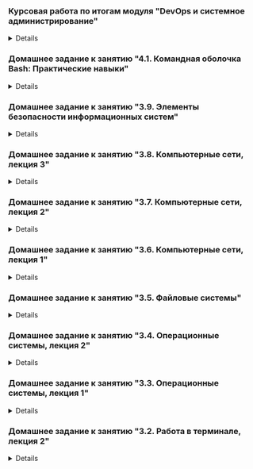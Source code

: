 ### Курсовая работа по итогам модуля "DevOps и системное администрирование"

<details>

#### 1. Создайте виртуальную машину Linux.
```
% vagrant ssh
Welcome to Ubuntu 20.04.2 LTS (GNU/Linux 5.4.0-80-generic x86_64)

 * Documentation:  https://help.ubuntu.com
 * Management:     https://landscape.canonical.com
 * Support:        https://ubuntu.com/advantage

  System information as of Mon 06 Dec 2021 05:16:31 PM UTC

  System load:  1.93              Processes:             119
  Usage of /:   2.3% of 61.31GB   Users logged in:       0
  Memory usage: 15%               IPv4 address for eth0: 10.0.2.15
  Swap usage:   0%


This system is built by the Bento project by Chef Software
More information can be found at https://github.com/chef/bento
vagrant@vagrant:~$
```
#### 2. Установите ufw и разрешите к этой машине сессии на порты 22 и 443, при этом трафик на интерфейсе localhost (lo) должен ходить свободно на все порты.
```
vagrant@vagrant:~$ sudo ufw status
Status: inactive
vagrant@vagrant:~$ sudo ufw allow 22
Rules updated
Rules updated (v6)
vagrant@vagrant:~$ sudo ufw allow 443
Rules updated
Rules updated (v6)
vagrant@vagrant:~$ sudo ufw enable
Command may disrupt existing ssh connections. Proceed with operation (y|n)? y
Firewall is active and enabled on system startup
vagrant@vagrant:~$ sudo ufw status
Status: active

To                         Action      From
--                         ------      ----
22                         ALLOW       Anywhere
443                        ALLOW       Anywhere
22 (v6)                    ALLOW       Anywhere (v6)
443 (v6)                   ALLOW       Anywhere (v6)
```
#### 3. Установите hashicorp vault (инструкция по ссылке).
```
vagrant@vagrant:~$ curl -fsSL https://apt.releases.hashicorp.com/gpg | sudo apt-key add -
OK
vagrant@vagrant:~$ sudo apt-add-repository "deb [arch=amd64] https://apt.releases.hashicorp.com $(lsb_release -cs) main"
vagrant@vagrant:~$ sudo apt-get update && sudo apt-get install vault
vagrant@vagrant:~$ sudo vault
Usage: vault <command> [args]

Common commands:
    read        Read data and retrieves secrets
    write       Write data, configuration, and secrets
    delete      Delete secrets and configuration
    list        List data or secrets
    login       Authenticate locally
    agent       Start a Vault agent
    server      Start a Vault server
    status      Print seal and HA status
    unwrap      Unwrap a wrapped secret

Other commands:
    audit          Interact with audit devices
    auth           Interact with auth methods
    debug          Runs the debug command
    kv             Interact with Vault's Key-Value storage
    lease          Interact with leases
    monitor        Stream log messages from a Vault server
    namespace      Interact with namespaces
    operator       Perform operator-specific tasks
    path-help      Retrieve API help for paths
    plugin         Interact with Vault plugins and catalog
    policy         Interact with policies
    print          Prints runtime configurations
    secrets        Interact with secrets engines
    ssh            Initiate an SSH session
    token          Interact with tokens
```
#### 4. Создайте центр сертификации по инструкции (ссылка), и выпустите сертификат для использования его в настройке веб-сервера nginx (срок жизни сертификата - месяц).

Запуск Vault server в dev-режиме
```
vagrant@vagrant:~$ sudo vault server -dev -dev-root-token-id 2mFgnI7QiRtCfQT4ynGQUdKe4N
==> Vault server configuration:

             Api Address: http://127.0.0.1:8200
                     Cgo: disabled
         Cluster Address: https://127.0.0.1:8201
              Go Version: go1.17.2
              Listener 1: tcp (addr: "127.0.0.1:8200", cluster address: "127.0.0.1:8201", max_request_duration: "1m30s", max_request_size: "33554432", tls: "disabled")
               Log Level: info
                   Mlock: supported: true, enabled: false
           Recovery Mode: false
                 Storage: inmem
                 Version: Vault v1.9.0

==> Vault server started! Log data will stream in below:
....
```
```
root@vagrant:~# export VAULT_ADDR='http://127.0.0.1:8200'
root@vagrant:~# export VAULT_TOKEN=2mFgnI7QiRtCfQT4ynGQUdKe4N
```
```
root@vagrant:~# vault status
Key             Value
---             -----
Seal Type       shamir
Initialized     true
Sealed          false
Total Shares    1
Threshold       1
Version         1.9.0
Storage Type    inmem
Cluster Name    vault-cluster-d18425f4
Cluster ID      a492c217-c0f4-2411-7d10-0066ac1be454
HA Enabled      false
```
Создание Root CA и Intermediate CA
```
root@vagrant:~# vault secrets enable pki
Success! Enabled the pki secrets engine at: pki/

root@vagrant:~# vault secrets tune -max-lease-ttl=8760h pki
Success! Tuned the secrets engine at: pki/

root@vagrant:~# vault write -field=certificate pki/root/generate/internal common_name="example.com" ttl=87600h > CA_cert.crt

root@vagrant:~# vault write pki/config/urls issuing_certificates="http://127.0.0.1:8200/v1/pki/ca" crl_distribution_points="http://127.0.0.1:8200/v1/pki/crl"
Success! Data written to: pki/config/urls

root@vagrant:~# vault secrets enable -path=pki_int pki
Success! Enabled the pki secrets engine at: pki_int/

root@vagrant:~# vault secrets tune -max-lease-ttl=8760h pki_int
Success! Tuned the secrets engine at: pki_int/

root@vagrant:~# apt install jq

root@vagrant:~# vault write -format=json pki_int/intermediate/generate/internal common_name="example.com Intermediate Authority" | jq -r '.data.csr' > pki_intermediate.csr

root@vagrant:~# vault write -format=json pki/root/sign-intermediate csr=@pki_intermediate.csr format=pem_bundle ttl="8760h" | jq -r '.data.certificate' > intermediate.cert.pem

root@vagrant:~# vault write pki_int/intermediate/set-signed certificate=@intermediate.cert.pem
Success! Data written to: pki_int/intermediate/set-signed

root@vagrant:~# vault write pki_int/roles/example-dot-com allowed_domains="example.com" allow_subdomains=true max_ttl="4380h"
Success! Data written to: pki_int/roles/example-dot-com

root@vagrant:~# vault list pki_int/roles/
Keys
----
example-dot-com
```
Создание сертификатов для devops.example.com
```
root@vagrant:~# vault write -format=json pki_int/issue/example-dot-com common_name="devops.example.com" ttl=720h > devops.example.com.crt

root@vagrant:~# cat devops.example.com.crt
....
serial_number       40:fa:18:00:fb:7c:9b:97:95:50:10:da:2f:48:7f:f7:48:08:c1:4a

root@vagrant:~# cat devops.example.com.crt | jq -r .data.certificate > devops.example.com.crt.pem

root@vagrant:~# cat devops.example.com.crt | jq -r .data.issuing_ca >> devops.example.com.crt.pem

root@vagrant:~# cat devops.example.com.crt | jq -r .data.private_key > devops.example.com.crt.key
```
#### 5. Установите корневой сертификат созданного центра сертификации в доверенные в хостовой системе.
```
root@vagrant:~# ln -s /root/CA_cert.crt /usr/local/share/ca-certificates/CA_cert.crt
root@vagrant:~# update-ca-certificates
Updating certificates in /etc/ssl/certs...
1 added, 0 removed; done.
Running hooks in /etc/ca-certificates/update.d...
done.
```
#### 6. Установите nginx.
```
root@vagrant:~# apt install nginx

root@vagrant:~# systemctl status nginx
● nginx.service - A high performance web server and a reverse proxy server
     Loaded: loaded (/lib/systemd/system/nginx.service; enabled; vendor preset: enabled)
     Active: active (running) since Tue 2021-12-07 10:15:15 UTC; 11s ago
       Docs: man:nginx(8)
   Main PID: 14592 (nginx)
      Tasks: 3 (limit: 1071)
     Memory: 4.4M
     CGroup: /system.slice/nginx.service
             ├─14592 nginx: master process /usr/sbin/nginx -g daemon on; master_process on;
             ├─14593 nginx: worker process
             └─14594 nginx: worker process

Dec 07 10:15:15 vagrant systemd[1]: Starting A high performance web server and a reverse proxy server...
Dec 07 10:15:15 vagrant systemd[1]: Started A high performance web server and a reverse proxy server.

root@vagrant:~# nano /etc/hosts
127.0.0.1       localhost
127.0.1.1       vagrant.vm      vagrant
127.0.0.1       devops.example.com

# The following lines are desirable for IPv6 capable hosts
::1     localhost ip6-localhost ip6-loopback
ff02::1 ip6-allnodes
ff02::2 ip6-allrouters

root@vagrant:~# ping devops.example.com
PING devops.example.com (127.0.0.1) 56(84) bytes of data.
64 bytes from localhost (127.0.0.1): icmp_seq=1 ttl=64 time=0.021 ms
64 bytes from localhost (127.0.0.1): icmp_seq=2 ttl=64 time=0.035 ms
^C
--- devops.example.com ping statistics ---
2 packets transmitted, 2 received, 0% packet loss, time 1031ms
rtt min/avg/max/mdev = 0.021/0.028/0.035/0.007 ms
```
#### 7. По инструкции (ссылка) настройте nginx на https, используя ранее подготовленный сертификат:
- можно использовать стандартную стартовую страницу nginx для демонстрации работы сервера;
- можно использовать и другой html файл, сделанный вами;
```
root@vagrant:~# nano /etc/nginx/sites-enabled/default
....
server {
....

        # SSL configuration
        #
        listen 443 ssl default_server;
        listen [::]:443 ssl default_server;
        ssl_certificate /root/devops.example.com.crt.pem;
        ssl_certificate_key /root/devops.example.com.crt.key;
....
root@vagrant:~# nginx -t
nginx: the configuration file /etc/nginx/nginx.conf syntax is ok
nginx: configuration file /etc/nginx/nginx.conf test is successful

root@vagrant:~# systemctl reload nginx
root@vagrant:~# root@vagrant:~# curl -I https://devops.example.com
HTTP/1.1 200 OK
Server: nginx/1.18.0 (Ubuntu)
Date: Tue, 07 Dec 2021 19:22:40 GMT
Content-Type: text/html
Content-Length: 612
Last-Modified: Tue, 07 Dec 2021 19:19:05 GMT
Connection: keep-alive
ETag: "61afb3a9-264"
Accept-Ranges: bytes
```
#### 8. Откройте в браузере на хосте https адрес страницы, которую обслуживает сервер nginx.
![](pic/sert.png)
#### 9. Создайте скрипт, который будет генерировать новый сертификат в vault:
- генерируем новый сертификат так, чтобы не переписывать конфиг nginx;
- перезапускаем nginx для применения нового сертификата.
```
root@vagrant:~# nano sert.sh
#!/bin/bash
vault write -format=json pki_int/issue/example-dot-com common_name="devops.example.com" ttl=720h > /root/devops.example.com.crt
cat /root/devops.example.com.crt | jq -r .data.certificate > /root/devops.example.com.crt.pem
cat /root/devops.example.com.crt | jq -r .data.issuing_ca >> /root/devops.example.com.crt.pem
cat /root/devops.example.com.crt | jq -r .data.private_key > /root/devops.example.com.crt.key
systemctl reload nginx

root@vagrant:~# chmod ugo+x sert.sh
```
![](pic/sert_renew.png)
#### 10. Поместите скрипт в crontab, чтобы сертификат обновлялся какого-то числа каждого месяца в удобное для вас время.
```
root@vagrant:~# crontab -l
....
# m h  dom mon dow   command
0 0 7 * * /root/sert.sh
```

</details>

### Домашнее задание к занятию "4.1. Командная оболочка Bash: Практические навыки"

<details>

#### Обязательные задания

#### 1. Есть скрипт:
```bash
	a=1
	b=2
	c=a+b
	d=$a+$b
	e=$(($a+$b))
```
	* Какие значения переменным c,d,e будут присвоены?
	* Почему?
- `c=a+b` вернет `a+b`, т.к. `a` и `b` без символа `$`, `+` воспринимается как оператор только в арифметических операциях;
```shell
% echo $c
a+b
```
- `d=$a+$b` вернет `1+2`, т.к. `a` и `b` с символом `$` будут восприниматься как обращения к переменным
```shell
% echo $d
1+2
```
- `e=$(($a+$b))` вернет `3`, т.к. конструкция `((..))` служит для арифметических операций
```shell
% echo $e
3
```

#### 2. На нашем локальном сервере упал сервис и мы написали скрипт, который постоянно проверяет его доступность, записывая дату проверок до тех пор, пока сервис не станет доступным. В скрипте допущена ошибка, из-за которой выполнение не может завершиться, при этом место на Жёстком Диске постоянно уменьшается. Что необходимо сделать, чтобы его исправить:
```bash
	while ((1==1)
	do
	curl https://localhost:4757
	if (($? != 0))
	then
	date >> curl.log
	fi
	done
```
```bash
	while ((1==1))              #отсутствовала закрывающаяся круглая скобка
	do
	  curl https://localhost:4757
	if (($? != 0))
	then
	  date >> curl.log
	else                        #<< условие выхода при поднятии сервиса
	  break                     #<<
	fi
	done
```
#### 3. Необходимо написать скрипт, который проверяет доступность трёх IP: 192.168.0.1, 173.194.222.113, 87.250.250.242 по 80 порту и записывает результат в файл log. Проверять доступность необходимо пять раз для каждого узла.
```bash
#!/usr/bin/env bash
declare -i test=1
while (($test<=5))
do
  for host in 192.168.0.1 173.194.222.113 87.250.250.242; do
    nc -zw1 $host 80
    echo $? $host `date` >> nc_test.log
  done
test+=1
sleep 1
done
```
#### 4. Необходимо дописать скрипт из предыдущего задания так, чтобы он выполнялся до тех пор, пока один из узлов не окажется недоступным. Если любой из узлов недоступен - IP этого узла пишется в файл error, скрипт прерывается
```bash
#!/usr/bin/env bash
declare -i test=1
while (($test==1))
do
  for host in 192.168.0.1 173.194.222.113 87.250.250.242; do
    nc -zw1 $host 80
    if (($?!=0))
    then
      echo $? $host `date` >> error.log
      exit 0
    else
      echo $? $host `date` >> nc_test.log
    fi
  done
sleep 1
done
```
#### *Дополнительное задание (со звездочкой) - необязательно к выполнению

#### Мы хотим, чтобы у нас были красивые сообщения для коммитов в репозиторий. Для этого нужно написать локальный хук для git, который будет проверять, что сообщение в коммите содержит код текущего задания в квадратных скобках и количество символов в сообщении не превышает 30. Пример сообщения: \[04-script-01-bash\] сломал хук.
```shell
% nano .git/hooks/commit-msg
#!/usr/bin/env bash 

validator=$(grep -c "\[[[:digit:]]*-[[:alpha:]]*-[[:digit:]]*-[[:alpha:]]*\] *" "$1")
count=$(cat "$1" | wc -m )

if [[ "$validator" -eq "0" ]]; then 
    echo "Commit message does not match format: [number-section-number-lecture] message"
    echo 
    echo "Commit message:"
    cat $1 | grep -v ^#
    echo
    exit 1
elif [[ "$count" -gt "30" ]]; then 
    echo "The commit message must not exceed 30 characters. It turned out $count characters"
    echo 
    echo :"Commit message:"
    cat $1 | grep -v ^#
    echo
    exit 1
fi
exit 0
```
```shell
% chmod +x .git/hooks/commit-msg
```
</details>

### Домашнее задание к занятию "3.9. Элементы безопасности информационных систем"

<details>

#### 1. Установите Bitwarden плагин для браузера. Зарегистрируйтесь и сохраните несколько паролей.
![](pic/Bitwarden1.png)
#### 2. Установите Google authenticator на мобильный телефон. Настройте вход в Bitwarden аккаунт через Google authenticator OTP.
![](pic/Bitwarden2.png)
#### 3. Установите apache2, сгенерируйте самоподписанный сертификат, настройте тестовый сайт для работы по HTTPS.
```shell
$ sudo apt install apache2
```
```shell
$ sudo openssl req -x509 -nodes -days 365 -newkey rsa:2048 -keyout /etc/ssl/private/apache-selfsigned.key -out /etc/ssl/certs/apache-selfsigned.crt
Generating a RSA private key
.............+++++
................+++++
writing new private key to '/etc/ssl/private/apache-selfsigned.key'
-----
.....
```
```shell
$ sudo nano /etc/apache2/conf-available/ssl-params.conf
SSLCipherSuite EECDH+AESGCM:EDH+AESGCM:AES256+EECDH:AES256+EDH
SSLProtocol All -SSLv2 -SSLv3 -TLSv1 -TLSv1.1
SSLHonorCipherOrder On
# Disable preloading HSTS for now.  You can use the commented out header line that includes
# the "preload" directive if you understand the implications.
# Header always set Strict-Transport-Security "max-age=63072000; includeSubDomains; preload"
Header always set X-Frame-Options DENY
Header always set X-Content-Type-Options nosniff
# Requires Apache >= 2.4
SSLCompression off
SSLUseStapling on
SSLStaplingCache "shmcb:logs/stapling-cache(150000)"
# Requires Apache >= 2.4.11
SSLSessionTickets Off
```
```shell
$ sudo cp /etc/apache2/sites-available/default-ssl.conf /etc/apache2/sites-available/default-ssl.conf.bak
$ sudo nano /etc/apache2/sites-available/default-ssl.conf
<IfModule mod_ssl.c>
        <VirtualHost _default_:443>
                ServerAdmin your_email@example.com
                ServerName localhost

                DocumentRoot /var/www/html

                ErrorLog ${APACHE_LOG_DIR}/error.log
                CustomLog ${APACHE_LOG_DIR}/access.log combined

                SSLEngine on

                SSLCertificateFile      /etc/ssl/certs/apache-selfsigned.crt
                SSLCertificateKeyFile /etc/ssl/private/apache-selfsigned.key

                <FilesMatch "\.(cgi|shtml|phtml|php)$">
                                SSLOptions +StdEnvVars
                </FilesMatch>
                <Directory /usr/lib/cgi-bin>
                                SSLOptions +StdEnvVars
                </Directory>

        </VirtualHost>
</IfModule>
```
```shell
$ sudo nano /etc/apache2/sites-available/000-default.conf
<VirtualHost *:80>
        . . .

        Redirect "/" "https://localhost/"

        . . .
</VirtualHost>
```
```shell
$ sudo a2enmod ssl
$ sudo a2enmod headers
$ sudo a2ensite default-ssl
$ sudo a2enconf ssl-params
$ sudo apache2ctl configtest
$ sudo systemctl restart apache2
```
![](pic/ssl.png)

#### 4. Проверьте на TLS уязвимости произвольный сайт в интернете.
```shell
# docker run --rm -ti  drwetter/testssl.sh -U --sneaky https://ya.ru
...
 Further IP addresses:   2a02:6b8::2:242
 rDNS (87.250.250.242):  ya.ru.
 Service detected:       HTTP


 Testing vulnerabilities

 Heartbleed (CVE-2014-0160)                not vulnerable (OK), no heartbeat extension
 CCS (CVE-2014-0224)                       not vulnerable (OK)
 Ticketbleed (CVE-2016-9244), experiment.  not vulnerable (OK)
 ROBOT                                     not vulnerable (OK)
 Secure Renegotiation (RFC 5746)           supported (OK)
 Secure Client-Initiated Renegotiation     not vulnerable (OK)
 CRIME, TLS (CVE-2012-4929)                not vulnerable (OK)
 BREACH (CVE-2013-3587)                    no gzip/deflate/compress/br HTTP compression (OK)  - only supplied "/" tested
 POODLE, SSL (CVE-2014-3566)               not vulnerable (OK)
 TLS_FALLBACK_SCSV (RFC 7507)              Downgrade attack prevention supported (OK)
 SWEET32 (CVE-2016-2183, CVE-2016-6329)    VULNERABLE, uses 64 bit block ciphers
 FREAK (CVE-2015-0204)                     not vulnerable (OK)
 DROWN (CVE-2016-0800, CVE-2016-0703)      not vulnerable on this host and port (OK)
                                           make sure you don't use this certificate elsewhere with SSLv2 enabled services
                                           https://censys.io/ipv4?q=26EB381642B07A05F7CA935101FC6492F91F7F0721995A8E577EDFB6723EBD1F could help you to find out
 LOGJAM (CVE-2015-4000), experimental      not vulnerable (OK): no DH EXPORT ciphers, no DH key detected with <= TLS 1.2
 BEAST (CVE-2011-3389)                     TLS1: ECDHE-RSA-AES128-SHA AES128-SHA
                                                 DES-CBC3-SHA
                                           VULNERABLE -- but also supports higher protocols  TLSv1.1 TLSv1.2 (likely mitigated)
 LUCKY13 (CVE-2013-0169), experimental     potentially VULNERABLE, uses cipher block chaining (CBC) ciphers with TLS. Check patches
 Winshock (CVE-2014-6321), experimental    not vulnerable (OK)
 RC4 (CVE-2013-2566, CVE-2015-2808)        no RC4 ciphers detected (OK)
```
#### 5. Установите на Ubuntu ssh сервер, сгенерируйте новый приватный ключ. Скопируйте свой публичный ключ на другой сервер. Подключитесь к серверу по SSH-ключу.
```shell
vagrant@netologyVM1:~$ ssh-keygen
Generating public/private rsa key pair.
Enter file in which to save the key (/home/vagrant/.ssh/id_rsa):
....
vagrant@netologyVM1:~$ ssh-copy-id -i .ssh/id_rsa vagrant@172.28.128.60
....
vagrant@netologyVM1:~$ ssh vagrant@172.28.128.60
Welcome to Ubuntu 20.04.2 LTS (GNU/Linux 5.4.0-80-generic x86_64)
....
vagrant@netologyVM2:~$
```
#### 6. Переименуйте файлы ключей из задания 5. Настройте файл конфигурации SSH клиента, так чтобы вход на удаленный сервер осуществлялся по имени сервера.
```shell
vagrant@netologyVM1:~$ sudo mv ~/.ssh/id_rsa ~/.ssh/id_rsa_netology
vagrant@netologyVM1:~$ sudo nano ~/.ssh/config
Host netologyVM2
        HostName 172.28.128.60
        User vagrant
        Port 22
        IdentityFile ~/.ssh/id_rsa_netology
vagrant@netologyVM1:~$ ssh netologyVM2
Welcome to Ubuntu 20.04.2 LTS (GNU/Linux 5.4.0-80-generic x86_64)
....
vagrant@netologyVM2:~$
```
#### 7. Соберите дамп трафика утилитой tcpdump в формате pcap, 100 пакетов. Откройте файл pcap в Wireshark.
```shell
# tcpdump -nnei any -c 100 -w 100packets.pcap
tcpdump: listening on any, link-type LINUX_SLL (Linux cooked v1), capture size 262144 bytes
100 packets captured
178 packets received by filter
0 packets dropped by kernel
```
![](pic/Wireshark.png)

#### 8*. Просканируйте хост scanme.nmap.org. Какие сервисы запущены?

```shell
# nmap scanme.nmap.org
Starting Nmap 7.80 ( https://nmap.org ) at 2021-12-03 15:52 EET
Nmap scan report for scanme.nmap.org (45.33.32.156)
Host is up (0.22s latency).
Other addresses for scanme.nmap.org (not scanned): 2600:3c01::f03c:91ff:fe18:bb2f
Not shown: 996 closed ports
PORT      STATE SERVICE
22/tcp    open  ssh
80/tcp    open  http
9929/tcp  open  nping-echo
31337/tcp open  Elite

Nmap done: 1 IP address (1 host up) scanned in 2.68 seconds
```
Подняты ssh, web-server, nping-echo server, открыт порт 31337

#### 9*. Установите и настройте фаервол ufw на web-сервер из задания 3. Откройте доступ снаружи только к портам 22,80,443
```shell
vagrant@netologyVM1:~$ sudo ufw status verbose
Status: active
Logging: on (low)
Default: deny (incoming), allow (outgoing), disabled (routed)
New profiles: skip

To                         Action      From
--                         ------      ----
22/tcp (OpenSSH)           ALLOW IN    Anywhere
80,443/tcp (Apache Full)   ALLOW IN    Anywhere
80/tcp (Apache (v6))       ALLOW IN    Anywhere (v6)
22/tcp (OpenSSH (v6))      ALLOW IN    Anywhere (v6)
80,443/tcp (Apache Full (v6)) ALLOW IN    Anywhere (v6)
```
</details>


### Домашнее задание к занятию "3.8. Компьютерные сети, лекция 3"  

<details>


#### 1. Подключитесь к публичному маршрутизатору в интернет. Найдите маршрут к вашему публичному IP
```shell
telnet route-views.routeviews.org
Username: rviews
show ip route x.x.x.x/32
show bgp x.x.x.x/32
```
```shell
route-views>show ip route 185.170.xxx.xxx
Routing entry for 185.170.xxx.0/22
  Known via "bgp 6447", distance 20, metric 0
  Tag 8283, type external
  Last update from 94.142.247.3 3w2d ago
  Routing Descriptor Blocks:
  * 94.142.247.3, from 94.142.247.3, 3w2d ago
      Route metric is 0, traffic share count is 1
      AS Hops 4
      Route tag 8283
      MPLS label: none
```
```shell
route-views>show bgp 185.170.xxx.xxx
BGP routing table entry for 185.170.xxx.0/22, version 1295019693
Paths: (24 available, best #10, table default)
  Not advertised to any peer
  Refresh Epoch 1
  4901 6079 1299 5504 206912
    162.250.137.254 from 162.250.137.254 (162.250.137.254)
      Origin IGP, localpref 100, valid, external
      Community: 65000:10100 65000:10300 65000:10400
      path 7FE0DF658448 RPKI State not found
      rx pathid: 0, tx pathid: 0
..........
  Refresh Epoch 1
  19214 174 1299 5504 206912
    208.74.64.40 from 208.74.64.40 (208.74.64.40)
      Origin IGP, localpref 100, valid, external
      Community: 174:21000 174:22013
      path 7FE1733FC848 RPKI State not found
      rx pathid: 0, tx pathid: 0
  Refresh Epoch 1
  1351 6939 1299 5504 206912
    132.198.255.253 from 132.198.255.253 (132.198.255.253)
      Origin IGP, localpref 100, valid, external
      path 7FE0DA7650A8 RPKI State not found
      rx pathid: 0, tx pathid: 0
```

#### 2. Создайте dummy0 интерфейс в Ubuntu. Добавьте несколько статических маршрутов. Проверьте таблицу маршрутизации.

Запуск модуля
```shell
# echo "dummy" > /etc/modules-load.d/dummy.conf
# echo "options dummy numdummies=2" > /etc/modprobe.d/dummy.conf
```
Настройка интерфейса
```shell
# cat << "EOF" >> /etc/systemd/network/10-dummy0.netdev
[NetDev]
Name=dummy0
Kind=dummy
EOF
# cat << "EOF" >> /etc/systemd/network/20-dummy0.network
[Match]
Name=dummy0

[Network]
Address=10.0.8.1/24
EOF
#
#
# systemctl restart systemd-networkd
```
Добавление статического маршрута
```shell
# nano /etc/netplan/02-networkd.yaml
network:
  version: 2
  ethernets:
    eth0:
      optional: true
      addresses:
        - 10.0.2.3/24
      routes:
        - to: 10.0.4.0/24
          via: 10.0.2.2
```
Таблица маршрутизации
```shell
# ip r
default via 10.0.2.2 dev eth0 proto dhcp src 10.0.2.15 metric 100
10.0.2.0/24 dev eth0 proto kernel scope link src 10.0.2.3
10.0.2.2 dev eth0 proto dhcp scope link src 10.0.2.15 metric 100
10.0.4.0/24 via 10.0.2.2 dev eth0 proto static
10.0.8.0/24 dev dummy0 proto kernel scope link src 10.0.8.1
```
Статический маршрут
```shell
# ip r | grep static
10.0.4.0/24 via 10.0.2.2 dev eth0 proto static
```


#### 3. Проверьте открытые TCP порты в Ubuntu, какие протоколы и приложения используют эти порты? Приведите несколько примеров.
```shell
# ss -tnlp
State    Recv-Q   Send-Q      Local Address:Port       Peer Address:Port   Process
LISTEN   0        4096              0.0.0.0:111             0.0.0.0:*       users:(("rpcbind",pid=555,fd=4),("systemd",pid=1,fd=35))
LISTEN   0        4096        127.0.0.53%lo:53              0.0.0.0:*       users:(("systemd-resolve",pid=556,fd=13))
LISTEN   0        128               0.0.0.0:22              0.0.0.0:*       users:(("sshd",pid=1325,fd=3))
LISTEN   0        4096                 [::]:111                [::]:*       users:(("rpcbind",pid=555,fd=6),("systemd",pid=1,fd=37))
LISTEN   0        128                  [::]:22                 [::]:*       users:(("sshd",pid=1325,fd=4))
```
:53 - DNS  
:22 - SSH

#### 4. Проверьте используемые UDP сокеты в Ubuntu, какие протоколы и приложения используют эти порты?
```shell
# ss -unap
State    Recv-Q   Send-Q      Local Address:Port       Peer Address:Port   Process
UNCONN   0        0           127.0.0.53%lo:53              0.0.0.0:*       users:(("systemd-resolve",pid=556,fd=12))
UNCONN   0        0          10.0.2.15%eth0:68              0.0.0.0:*       users:(("systemd-network",pid=12712,fd=20))
UNCONN   0        0                 0.0.0.0:111             0.0.0.0:*       users:(("rpcbind",pid=555,fd=5),("systemd",pid=1,fd=36))
UNCONN   0        0                    [::]:111                [::]:*       users:(("rpcbind",pid=555,fd=7),("systemd",pid=1,fd=38))
```
:53 - DNS  
:68 - Используется клиентскими машинами для получения информации о динамической IP-адресации от DHCP-сервера.
#### 5. Используя diagrams.net, создайте L3 диаграмму вашей домашней сети или любой другой сети, с которой вы работали.
![](pic/network_diagram.png)
#### 6*. Установите Nginx, настройте в режиме балансировщика TCP или UDP.

Создаем 4 VM (1-ый - клиент, 2-ой - балансировщик, 3-ий и 4-ый - веб-серверы)

vagrantfile
```shell
boxes = {
  'netology1' => '10',
  'netology2' => '60',
  'netology3' => '90',
  'netology4' => '120'
}

Vagrant.configure("2") do |config|
  config.vm.network "private_network", virtualbox__intnet: true, auto_config: false
  config.vm.provider "virtualbox" do |v|
    v.memory = 1024
    v.cpus = 1
  end
  config.vm.box = "bento/ubuntu-20.04"

  boxes.each do |k, v|
    config.vm.define k do |node|
      node.vm.provision "shell" do |s|
        s.inline = "hostname $1;"\
          "ip addr add $2 dev eth1;"\
          "ip link set dev eth1 up;"\
          "apt -y update;"\
          "apt -y install nginx;"\
          "mkdir -p /data/www;"\
          "echo Hello from $1 >> /data/www/index.html;"
        s.args = [k, "172.28.128.#{v}/24"]
      end
    end
  end
end
```
На балансировщике (VM2) добавляем конфиг
```shell
$ sudo nano /etc/nginx/conf.d/proxyTCP.conf
     upstream backend1 {
         server 172.28.128.90:8080;
         server 172.28.128.120:8080;
     }
     server {
         listen 8080;
         location / {
             proxy_pass http://backend1;
         }
     }

$ sudo nginx -s reload
```
На веб-серверах (VM3, VM4) меняем конфиги
```shell
$ sudo nano /etc/nginx/sites-enabled/default
server {
     listen 8080;
     location / {
             root /data/www;
             index  index.html index.htm;
     }
}

$ sudo nginx -s reload
```
Отдаем запрос с VM1
```shell
$ curl 172.28.128.60:8080
Hello from netology3
$ curl 172.28.128.60:8080
Hello from netology4
$ curl 172.28.128.60:8080
Hello from netology3
$ curl 172.28.128.60:8080
Hello from netology4
```

#### 7*. Установите bird2, настройте динамический протокол маршрутизации RIP.

#### 8*. Установите Netbox, создайте несколько IP префиксов, используя curl проверьте работу API.

Установка docker
```shell
# curl -fsSL https://download.docker.com/linux/ubuntu/gpg | sudo gpg --dearmor -o /usr/share/keyrings/docker-archive-keyring.gpg
# echo "deb [arch=amd64 signed-by=/usr/share/keyrings/docker-archive-keyring.gpg] https://download.docker.com/linux/ubuntu $(lsb_release -cs) stable" | sudo tee /etc/apt/sources.list.d/docker.list > /dev/null
# sudo apt-get update
# sudo apt-get install docker-ce docker-ce-cli containerd.io
# apt install docker-compose
```
Запуск Netbox
```shell
# git clone -b release https://github.com/netbox-community/netbox-docker.git
# cd netbox-docker
# tee docker-compose.override.yml <<EOF
version: '3.4'
services:
  netbox:
    ports:
      - 8000:8080
EOF
# docker-compose pull
# docker-compose up
```
Запрос на создание префикса через `curl`
```shell
$ sudo curl -ss -X POST -H "Authorization: Token 0123456789abcdef0123456789abcdef01234567" -H "Content-Type: application/json" -H "Accept: application/json; indent=4" http://10.0.2.15:8000/api/ipam/prefixes/ --data '{"prefix": "10.0.8.0/24"}'
{
    "id": 8,
    "url": "http://10.0.2.15:8000/api/ipam/prefixes/8/",
    "display": "10.0.8.0/24",
    "family": {
        "value": 4,
        "label": "IPv4"
    },
    "prefix": "10.0.8.0/24",
    "site": null,
    "vrf": null,
    "tenant": null,
    "vlan": null,
    "status": {
        "value": "active",
        "label": "Active"
    },
    "role": null,
    "is_pool": false,
    "mark_utilized": false,
    "description": "",
    "tags": [],
    "custom_fields": {},
    "created": "2021-12-02",
    "last_updated": "2021-12-02T15:03:45.193570Z",
    "children": 0,
    "_depth": 0
}
```
![](pic/netbox.png)


</details>


### Домашнее задание к занятию "3.7. Компьютерные сети, лекция 2"

<details>


#### 1. Проверьте список доступных сетевых интерфейсов на вашем компьютере. Какие команды есть для этого в Linux и в Windows?  

Linux
- `ip link show`
```shell
$ ip link show
1: lo: <LOOPBACK,UP,LOWER_UP> mtu 65536 qdisc noqueue state UNKNOWN mode DEFAULT group default qlen 1000
    link/loopback 00:00:00:00:00:00 brd 00:00:00:00:00:00
2: eth0: <BROADCAST,MULTICAST,UP,LOWER_UP> mtu 1500 qdisc fq_codel state UP mode DEFAULT group default qlen 1000
    link/ether xx:xx:27:73:xx:xx brd ff:ff:ff:ff:ff:ff
```
- `ifconfig -a`
```shell
$ ip link show
1: lo: <LOOPBACK,UP,LOWER_UP> mtu 65536 qdisc noqueue state UNKNOWN mode DEFAULT group default qlen 1000
    link/loopback 00:00:00:00:00:00 brd 00:00:00:00:00:00
2: eth0: <BROADCAST,MULTICAST,UP,LOWER_UP> mtu 1500 qdisc fq_codel state UP mode DEFAULT group default qlen 1000
    link/ether xx:xx:27:73:xx:xx brd ff:ff:ff:ff:ff:ff
vagrant@vagrant:~$ ifconfig -a
eth0: flags=4163<UP,BROADCAST,RUNNING,MULTICAST>  mtu 1500
        inet 10.0.2.15  netmask 255.255.255.0  broadcast 10.0.2.255
        inet6 xxxx::a00:27ff:fe73:xxxx  prefixlen 64  scopeid 0x20<link>
        ether xx:xx:27:73:xx:xx  txqueuelen 1000  (Ethernet)
        RX packets 16095  bytes 15813251 (15.8 MB)
        RX errors 0  dropped 0  overruns 0  frame 0
        TX packets 7794  bytes 984770 (984.7 KB)
        TX errors 0  dropped 0 overruns 0  carrier 0  collisions 0

lo: flags=73<UP,LOOPBACK,RUNNING>  mtu 65536
        inet 127.0.0.1  netmask 255.0.0.0
        inet6 ::1  prefixlen 128  scopeid 0x10<host>
        loop  txqueuelen 1000  (Local Loopback)
        RX packets 284  bytes 26504 (26.5 KB)
        RX errors 0  dropped 0  overruns 0  frame 0
        TX packets 284  bytes 26504 (26.5 KB)
        TX errors 0  dropped 0 overruns 0  carrier 0  collisions 0
```

Windows

- `ifconfig -a`


#### 2. Какой протокол используется для распознавания соседа по сетевому интерфейсу? Какой пакет и команды есть в Linux для этого?  

Протокол LLDP.  
Пакет lldpd.  
Команда lldpctl.

#### 3. Какая технология используется для разделения L2 коммутатора на несколько виртуальных сетей? Какой пакет и команды есть в Linux для этого? Приведите пример конфига.  

Технология называется VLAN (Virtual LAN).  
Пакет в Ubuntu Linux - vlan  
Пример конфига:
```shell
network:
  version: 2
  renderer: networkd
  ethernets:
    ens4:
      optional: yes
      addresses: 
        - 192.168.0.2/24
  vlans:
    vlan88:
      id: 88
      link: ens4 
      addresses:
        - 192.168.1.2/24
```

#### 4. Какие типы агрегации интерфейсов есть в Linux? Какие опции есть для балансировки нагрузки? Приведите пример конфига.  

В Linux есть две технологии агрегации (LAG): bonding и teaming.  

Типы агрегации bonding:

```shell
$ modinfo bonding | grep mode:
parm:           mode:Mode of operation; 0 for balance-rr, 1 for active-backup, 2 for balance-xor, 3 for broadcast, 4 for 802.3ad, 5 for balance-tlb, 6 for balance-alb (charp)
```

`active-backup` и `broadcast` обеспечивают только отказоустойчивость  
`balance-tlb`, `balance-alb`, `balance-rr`, `balance-xor` и `802.3ad` обеспечат отказоустойчивость и балансировку

`balance-rr` - Политика round-robin. Пакеты отправляются последовательно, начиная с первого доступного интерфейса и заканчивая последним. Эта политика применяется для балансировки нагрузки и отказоустойчивости.  
`active-backup` - Политика активный-резервный. Только один сетевой интерфейс из объединённых будет активным. Другой интерфейс может стать активным, только в том случае, когда упадёт текущий активный интерфейс. Эта политика применяется для отказоустойчивости.  
`balance-xor` - Политика XOR. Передача распределяется между сетевыми картами используя формулу: [( «MAC адрес источника» XOR «MAC адрес назначения») по модулю «число интерфейсов»]. Получается одна и та же сетевая карта передаёт пакеты одним и тем же получателям. Политика XOR применяется для балансировки нагрузки и отказоустойчивости.  
`broadcast` - Широковещательная политика. Передает всё на все сетевые интерфейсы. Эта политика применяется для отказоустойчивости.  
`802.3ad` - Политика агрегирования каналов по стандарту IEEE 802.3ad. Создаются агрегированные группы сетевых карт с одинаковой скоростью и дуплексом. При таком объединении передача задействует все каналы в активной агрегации, согласно стандарту IEEE 802.3ad. Выбор через какой интерфейс отправлять пакет определяется политикой по умолчанию XOR политика.  
`balance-tlb` - Политика адаптивной балансировки нагрузки передачи. Исходящий трафик распределяется в зависимости от загруженности каждой сетевой карты (определяется скоростью загрузки). Не требует дополнительной настройки на коммутаторе. Входящий трафик приходит на текущую сетевую карту. Если она выходит из строя, то другая сетевая карта берёт себе MAC адрес вышедшей из строя карты.  
`balance-alb` - Политика адаптивной балансировки нагрузки. Включает в себя политику balance-tlb плюс осуществляет балансировку входящего трафика. Не требует дополнительной настройки на коммутаторе. Балансировка входящего трафика достигается путём ARP переговоров.  

`active-backup` на отказоустойчивость:
```shell
 network:
   version: 2
   renderer: networkd
   ethernets:
     ens3:
       dhcp4: no 
       optional: true
     ens5: 
       dhcp4: no 
       optional: true
   bonds:
     bond0: 
       dhcp4: yes 
       interfaces:
         - ens3
         - ens5
       parameters:
         mode: active-backup
         primary: ens3
         mii-monitor-interval: 2
```
`balance-alb` - балансировка:
```shell
   bonds:
     bond0: 
       dhcp4: yes 
       interfaces:
         - ens3
         - ens5
       parameters:
         mode: balance-alb
         mii-monitor-interval: 2
```


#### 5. Сколько IP адресов в сети с маской /29 ? Сколько /29 подсетей можно получить из сети с маской /24. Приведите несколько примеров /29 подсетей внутри сети 10.10.10.0/24.

```shell
$ ipcalc -b 10.10.10.0/29
Address:   10.10.10.0
Netmask:   255.255.255.248 = 29
Wildcard:  0.0.0.7
=>
Network:   10.10.10.0/29
HostMin:   10.10.10.1
HostMax:   10.10.10.6
Broadcast: 10.10.10.7
Hosts/Net: 6                     Class A, Private Internet
```
8 адресов = 6 для хостов, 1 адрес сети и 1 широковещательный адрес.

Сеть с маской /24 можно разбить на 32 подсети с маской /29

#### 6. Задача: вас попросили организовать стык между 2-мя организациями. Диапазоны 10.0.0.0/8, 172.16.0.0/12, 192.168.0.0/16 уже заняты. Из какой подсети допустимо взять частные IP адреса? Маску выберите из расчета максимум 40-50 хостов внутри подсети.

- Можно взять адреса из сети для CGNAT - 100.64.0.0/10.
```shell
$ ipcalc -b 100.64.0.0/10 -s 50
Address:   100.64.0.0
Netmask:   255.192.0.0 = 10
Wildcard:  0.63.255.255
=>
Network:   100.64.0.0/10
HostMin:   100.64.0.1
HostMax:   100.127.255.254
Broadcast: 100.127.255.255
Hosts/Net: 4194302               Class A

1. Requested size: 50 hosts
Netmask:   255.255.255.192 = 26
Network:   100.64.0.0/26
HostMin:   100.64.0.1
HostMax:   100.64.0.62
Broadcast: 100.64.0.63
Hosts/Net: 62                    Class A
```
- Маска для диапазонов будет /26, она позволит подключить 62 хоста.

#### 7. Как проверить ARP таблицу в Linux, Windows? Как очистить ARP кеш полностью? Как из ARP таблицы удалить только один нужный IP?

Проверить таблицу можно так:

- Linux: `ip neigh`, `arp -n`
- Windows: `arp -a`

Очистить кеш так:

- Linux: `ip neigh flush`
- Windows: `arp -d *`

Удалить один IP так:

- Linux: `ip neigh delete <IP> dev <INTERFACE>`, `arp -d <IP>`
- Windows: `arp -d <IP>`



</details>


### Домашнее задание к занятию "3.6. Компьютерные сети, лекция 1"  

<details>

#### 1. Работа c HTTP через телнет.
- Подключитесь утилитой телнет к сайту stackoverflow.com telnet stackoverflow.com 80
- отправьте HTTP запрос
```shell
GET /questions HTTP/1.0
HOST: stackoverflow.com
[press enter]
[press enter]
```
- В ответе укажите полученный HTTP код, что он означает?  

```shell
$ telnet stackoverflow.com 80
Trying 151.101.129.69...
Connected to stackoverflow.com.
Escape character is '^]'.
GET /questions HTTP/1.0
HOST: stackoverflow.com

HTTP/1.1 301 Moved Permanently
cache-control: no-cache, no-store, must-revalidate
location: https://stackoverflow.com/questions
x-request-guid: 6b722bf1-5548-4c23-8783-e7dd3eac8a43
feature-policy: microphone 'none'; speaker 'none'
content-security-policy: upgrade-insecure-requests; frame-ancestors 'self' https://stackexchange.com
Accept-Ranges: bytes
Date: Fri, 26 Nov 2021 15:19:58 GMT
Via: 1.1 varnish
Connection: close
X-Served-By: cache-fra19171-FRA
X-Cache: MISS
X-Cache-Hits: 0
X-Timer: S1637939998.255844,VS0,VE92
Vary: Fastly-SSL
X-DNS-Prefetch-Control: off
Set-Cookie: prov=3b058312-43f7-622e-8757-90187bed30db; domain=.stackoverflow.com; expires=Fri, 01-Jan-2055 00:00:00 GMT; path=/; HttpOnly

Connection closed by foreign host.
```
В ответ получили код 301 - редирект с HTTP на HTTPS протокол того же url

#### 2. Повторите задание 1 в браузере, используя консоль разработчика F12.
- откройте вкладку Network
- отправьте запрос http://stackoverflow.com
- найдите первый ответ HTTP сервера, откройте вкладку Headers
- укажите в ответе полученный HTTP код.
- проверьте время загрузки страницы, какой запрос обрабатывался дольше всего?
- приложите скриншот консоли браузера в ответ.  

![](pic/307.png)

В ответ получили код 307 (Temporary Redirect)

![](pic/time.png)

Страница полностью загрузилась за 2.24 сек. Самый долгий запрос - начальная загрузка страницы 353 мс

![](pic/timing.png)

#### 3. Какой IP адрес у вас в интернете?

```shell
$ dig @resolver4.opendns.com myip.opendns.com +short
82.102.xxx.xxx
```

#### 4. Какому провайдеру принадлежит ваш IP адрес? Какой автономной системе AS? Воспользуйтесь утилитой whois

```shell
$ whois 82.102.xxx.xxx | grep ^descr
descr:          PrimeTel PLC
```
IP адрес принадлежит ISP PrimeTel PLC
```shell
$ whois 82.102.xxx.xxx | grep ^origin
origin:         AS8544
```
AS - AS206912

#### 5. Через какие сети проходит пакет, отправленный с вашего компьютера на адрес 8.8.8.8? Через какие AS? Воспользуйтесь утилитой traceroute

```shell
$ traceroute -An 8.8.8.8
traceroute to 8.8.8.8 (8.8.8.8), 30 hops max, 60 byte packets
 1  10.0.2.2 [*]  0.580 ms  0.453 ms  0.537 ms
 2  172.20.10.1 [*]  25.259 ms  25.239 ms  29.771 ms
 3  * * *
 4  10.95.130.98 [*]  109.653 ms  109.633 ms  109.614 ms
 5  10.95.130.209 [*]  109.594 ms  109.573 ms  109.552 ms
 6  78.158.134.114 [AS8544]  119.005 ms  107.965 ms  107.917 ms
 7  78.158.141.157 [AS8544]  187.849 ms  124.968 ms  124.899 ms
 8  78.158.141.141 [AS8544]  124.369 ms  124.188 ms  123.989 ms
 9  * * *
10  8.8.8.8 [AS15169]  123.991 ms  123.943 ms  123.758 ms
```
Пакет проходит через AS - AS8544, AS15169

```shell
$ grep org-name <(whois AS8544)
org-name:       Primetel PLC
$ grep OrgName <(whois AS15169)
OrgName:        Google LLC
```

#### 6. Повторите задание 5 в утилите mtr. На каком участке наибольшая задержка - delay?

```shell
$ mtr 8.8.8.8 -znrc 1
Start: 2021-11-26T15:17:47+0000
HOST: vagrant                     Loss%   Snt   Last   Avg  Best  Wrst StDev
  1. AS???    10.0.2.2             0.0%     1    0.4   0.4   0.4   0.4   0.0
  2. AS???    172.20.10.1          0.0%     1    5.7   5.7   5.7   5.7   0.0
  3. AS???    ???                 100.0     1    0.0   0.0   0.0   0.0   0.0
  4. AS???    10.95.130.98         0.0%     1   29.2  29.2  29.2  29.2   0.0
  5. AS???    10.95.130.209        0.0%     1   43.0  43.0  43.0  43.0   0.0
  6. AS8544   78.158.134.114       0.0%     1   48.0  48.0  48.0  48.0   0.0
  7. AS8544   78.158.141.157       0.0%     1  121.2 121.2 121.2 121.2   0.0
  8. AS8544   78.158.141.141       0.0%     1  110.6 110.6 110.6 110.6   0.0
  9. AS15169  108.170.236.175      0.0%     1   97.4  97.4  97.4  97.4   0.0
 10. AS15169  142.250.229.59       0.0%     1   88.4  88.4  88.4  88.4   0.0
 11. AS15169  8.8.8.8              0.0%     1   94.6  94.6  94.6  94.6   0.0
```
Наибольшая задержка на 7 хопе

#### 7. Какие DNS сервера отвечают за доменное имя dns.google? Какие A записи? воспользуйтесь утилитой dig

```shell
$ dig +short NS dns.google
ns4.zdns.google.
ns2.zdns.google.
ns1.zdns.google.
ns3.zdns.google.
```
NS записи

```shell
$ dig +short A dns.google
8.8.4.4
8.8.8.8
```
A записи

#### 8. Проверьте PTR записи для IP адресов из задания 7. Какое доменное имя привязано к IP? воспользуйтесь утилитой dig

```shell
$ for ip in `dig +short A dns.google`; do dig -x $ip | grep ^[0-9].*in-addr; done
8.8.8.8.in-addr.arpa.	18561	IN	PTR	dns.google.
4.4.8.8.in-addr.arpa.	21274	IN	PTR	dns.google.
```
dns.google

</details>

### Домашнее задание к занятию "3.5. Файловые системы"

<details>

#### 1. Узнайте о [sparse](https://ru.wikipedia.org/wiki/%D0%A0%D0%B0%D0%B7%D1%80%D0%B5%D0%B6%D1%91%D0%BD%D0%BD%D1%8B%D0%B9_%D1%84%D0%B0%D0%B9%D0%BB) (разряженных) файлах.

Файлы с пустотами на диске. Разреженный файл эффективен, потому что он не хранит нули на диске, вместо этого он содержит достаточно метаданных, описывающих нули, которые будут сгенерированы. Разрежённые файлы используются для хранения, например, контейнеров.

Обычный файл заполненный нулями
```shell
$ dd if=/dev/zero of=output1 bs=1G count=4
$ stat output1
File: ouput1
  Size: 4294967296      Blocks: 8388616    IO Block: 4096   regular file
```
Разреженный файл заполненный нулями
```shell
$ dd if=/dev/zero of=output2 bs=1G seek=0 count=0
$ stat output2
File: output2
  Size: 4294967296      Blocks: 0          IO Block: 4096   regular file
```

#### 2. Могут ли файлы, являющиеся жесткой ссылкой на один объект, иметь разные права доступа и владельца? Почему?

Нет, не могут, т.к. это просто ссылки на один и тот же inode - в нём и хранятся права доступа и имя владельца.

#### 3. Сделайте `vagrant destroy` на имеющийся инстанс Ubuntu. Замените содержимое Vagrantfile следующим:

```shell
Vagrant.configure("2") do |config|
  config.vm.box = "bento/ubuntu-20.04"
  config.vm.provider :virtualbox do |vb|
    lvm_experiments_disk0_path = "/tmp/lvm_experiments_disk0.vmdk"
    lvm_experiments_disk1_path = "/tmp/lvm_experiments_disk1.vmdk"
    vb.customize ['createmedium', '--filename', lvm_experiments_disk0_path, '--size', 2560]
    vb.customize ['createmedium', '--filename', lvm_experiments_disk1_path, '--size', 2560]
    vb.customize ['storageattach', :id, '--storagectl', 'SATA Controller', '--port', 1, '--device', 0, '--type', 'hdd', '--medium', lvm_experiments_disk0_path]
    vb.customize ['storageattach', :id, '--storagectl', 'SATA Controller', '--port', 2, '--device', 0, '--type', 'hdd', '--medium', lvm_experiments_disk1_path]
  end
end
```
Данная конфигурация создаст новую виртуальную машину с двумя дополнительными неразмеченными дисками по 2.5 Гб.

```shell
vagrant@vagrant:~$ lsblk
NAME                 MAJ:MIN RM  SIZE RO TYPE MOUNTPOINT
sda                    8:0    0   64G  0 disk
├─sda1                 8:1    0  512M  0 part /boot/efi
├─sda2                 8:2    0    1K  0 part
└─sda5                 8:5    0 63.5G  0 part
  ├─vgvagrant-root   253:0    0 62.6G  0 lvm  /
  └─vgvagrant-swap_1 253:1    0  980M  0 lvm  [SWAP]
sdb                    8:16   0  2.5G  0 disk
sdc                    8:32   0  2.5G  0 disk
```

#### 4. Используя `fdisk`, разбейте первый диск на 2 раздела: 2 Гб, оставшееся пространство.

```shell
vagrant@vagrant:~$ sudo fdisk /dev/sdb

Welcome to fdisk (util-linux 2.34).
Changes will remain in memory only, until you decide to write them.
Be careful before using the write command.

Device does not contain a recognized partition table.
Created a new DOS disklabel with disk identifier 0xa3918d14.

Command (m for help): F
Unpartitioned space /dev/sdb: 2.51 GiB, 2683305984 bytes, 5240832 sectors
Units: sectors of 1 * 512 = 512 bytes
Sector size (logical/physical): 512 bytes / 512 bytes

Start     End Sectors  Size
 2048 5242879 5240832  2.5G

Command (m for help): n
Partition type
   p   primary (0 primary, 0 extended, 4 free)
   e   extended (container for logical partitions)
Select (default p): p
Partition number (1-4, default 1):
First sector (2048-5242879, default 2048):
Last sector, +/-sectors or +/-size{K,M,G,T,P} (2048-5242879, default 5242879): +2G

Created a new partition 1 of type 'Linux' and of size 2 GiB.

Command (m for help): n
Partition type
   p   primary (1 primary, 0 extended, 3 free)
   e   extended (container for logical partitions)
Select (default p): p
Partition number (2-4, default 2):
First sector (4196352-5242879, default 4196352):
Last sector, +/-sectors or +/-size{K,M,G,T,P} (4196352-5242879, default 5242879):

Created a new partition 2 of type 'Linux' and of size 511 MiB.

Command (m for help): w
The partition table has been altered.
Calling ioctl() to re-read partition table.
Syncing disks.
```

#### 5. Используя `sfdisk`, перенесите данную таблицу разделов на второй диск.

```shell
vagrant@vagrant:~$ sudo sfdisk -d /dev/sdb > sdb.dump
vagrant@vagrant:~$ sudo sfdisk /dev/sdc < sdb.dump
Checking that no-one is using this disk right now ... OK

Disk /dev/sdc: 2.51 GiB, 2684354560 bytes, 5242880 sectors
Disk model: VBOX HARDDISK
Units: sectors of 1 * 512 = 512 bytes
Sector size (logical/physical): 512 bytes / 512 bytes
I/O size (minimum/optimal): 512 bytes / 512 bytes

>>> Script header accepted.
>>> Script header accepted.
>>> Script header accepted.
>>> Script header accepted.
>>> Created a new DOS disklabel with disk identifier 0xa3918d14.
/dev/sdc1: Created a new partition 1 of type 'Linux' and of size 2 GiB.
/dev/sdc2: Created a new partition 2 of type 'Linux' and of size 511 MiB.
/dev/sdc3: Done.

New situation:
Disklabel type: dos
Disk identifier: 0xa3918d14

Device     Boot   Start     End Sectors  Size Id Type
/dev/sdc1          2048 4196351 4194304    2G 83 Linux
/dev/sdc2       4196352 5242879 1046528  511M 83 Linux

The partition table has been altered.
Calling ioctl() to re-read partition table.
Syncing disks.
```

#### 6. Соберите `mdadm` RAID1 на паре разделов 2 Гб.

```shell
root@vagrant:~# mdadm --create /dev/md0 --level=1 --raid-devices=2 /dev/sd[bc]1
mdadm: Note: this array has metadata at the start and
    may not be suitable as a boot device.  If you plan to
    store '/boot' on this device please ensure that
    your boot-loader understands md/v1.x metadata, or use
    --metadata=0.90
Continue creating array? y
mdadm: Defaulting to version 1.2 metadata
mdadm: array /dev/md0 started.
```

#### 7. Соберите `mdadm` RAID0 на второй паре маленьких разделов.

```shell
root@vagrant:~# mdadm --create /dev/md1 --level=0 --raid-devices=2 /dev/sd[bc]2
mdadm: Defaulting to version 1.2 metadata
mdadm: array /dev/md1 started.
```

#### 8. Создайте 2 независимых PV на получившихся md-устройствах.

```shell
root@vagrant:~# pvcreate /dev/md0
  Physical volume "/dev/md0" successfully created.
root@vagrant:~# pvcreate /dev/md1
  Physical volume "/dev/md1" successfully created.
```

#### 9. Создайте общую volume-group на этих двух PV.

```shell
root@vagrant:~# vgcreate netology /dev/md0 /dev/md1
  Volume group "netology" successfully created
```

```shell
root@vagrant:~# vgs
  VG        #PV #LV #SN Attr   VSize   VFree
  netology    2   0   0 wz--n-  <2.99g <2.99g
  vgvagrant   1   2   0 wz--n- <63.50g     0
```

#### 10. Создайте LV размером 100 Мб, указав его расположение на PV с RAID0.

```shell
root@vagrant:~# lvcreate -L 100m -n netology-lv netology /dev/md1
  Logical volume "netology-lv" created.
root@vagrant:~# lvs -o +devices
  LV          VG        Attr       LSize   Pool Origin Data%  Meta%  Move Log Cpy%Sync Convert Devices
  netology-lv netology  -wi-a----- 100.00m                                                     /dev/md1(0)
  root        vgvagrant -wi-ao---- <62.54g                                                     /dev/sda5(0)
  swap_1      vgvagrant -wi-ao---- 980.00m                                                     /dev/sda5(16010)
```

#### 11. Создайте `mkfs.ext4` ФС на получившемся LV.

```shell
oot@vagrant:~# mkfs.ext4 -L netology-ext4 -m 1 /dev/mapper/netology-netology--lv
mke2fs 1.45.5 (07-Jan-2020)
Creating filesystem with 25600 4k blocks and 25600 inodes

Allocating group tables: done
Writing inode tables: done
Creating journal (1024 blocks): done
Writing superblocks and filesystem accounting information: done
root@vagrant:~# blkid | grep netology-netology--lv
/dev/mapper/netology-netology--lv: LABEL="netology-ext4" UUID="e8724683-3555-4082-b27e-939ae1d519de" TYPE="ext4"
```

#### 12. Смонтируйте этот раздел в любую директорию, например, `/tmp/new`.

```shell
root@vagrant:~# mkdir /tmp/new
root@vagrant:~# mount /dev/mapper/netology-netology--lv /tmp/new/
root@vagrant:~# mount | grep netology-netology--lv
/dev/mapper/netology-netology--lv on /tmp/new type ext4 (rw,relatime,stripe=256)
```

#### 13. Поместите туда тестовый файл, например `wget https://mirror.yandex.ru/ubuntu/ls-lR.gz -O /tmp/new/test.gz`.

```shell
root@vagrant:~# cd /tmp/new/
root@vagrant:/tmp/new# wget https://mirror.yandex.ru/ubuntu/ls-lR.gz -O /tmp/new/test.gz
--2021-11-22 19:16:22--  https://mirror.yandex.ru/ubuntu/ls-lR.gz
Resolving mirror.yandex.ru (mirror.yandex.ru)... 213.180.204.183, 2a02:6b8::183
Connecting to mirror.yandex.ru (mirror.yandex.ru)|213.180.204.183|:443... connected.
HTTP request sent, awaiting response... 200 OK
Length: 22478375 (21M) [application/octet-stream]
Saving to: ‘/tmp/new/test.gz’

/tmp/new/test.gz                              100%[===================================>]  21.44M  2.30MB/s    in 8.0s

2021-11-22 19:16:30 (2.67 MB/s) - ‘/tmp/new/test.gz’ saved [22478375/22478375]
```

#### 14. Прикрепите вывод `lsblk`.

```shell
root@vagrant:/tmp/new# lsblk
NAME                        MAJ:MIN RM  SIZE RO TYPE  MOUNTPOINT
sda                           8:0    0   64G  0 disk
├─sda1                        8:1    0  512M  0 part  /boot/efi
├─sda2                        8:2    0    1K  0 part
└─sda5                        8:5    0 63.5G  0 part
  ├─vgvagrant-root          253:0    0 62.6G  0 lvm   /
  └─vgvagrant-swap_1        253:1    0  980M  0 lvm   [SWAP]
sdb                           8:16   0  2.5G  0 disk
├─sdb1                        8:17   0    2G  0 part
│ └─md0                       9:0    0    2G  0 raid1
└─sdb2                        8:18   0  511M  0 part
  └─md1                       9:1    0 1018M  0 raid0
    └─netology-netology--lv 253:2    0  100M  0 lvm   /tmp/new
sdc                           8:32   0  2.5G  0 disk
├─sdc1                        8:33   0    2G  0 part
│ └─md0                       9:0    0    2G  0 raid1
└─sdc2                        8:34   0  511M  0 part
  └─md1                       9:1    0 1018M  0 raid0
    └─netology-netology--lv 253:2    0  100M  0 lvm   /tmp/new
```

#### 15. Протестируйте целостность файла:

````shell
root@vagrant:/tmp/new# gzip -t /tmp/new/test.gz
root@vagrant:/tmp/new# echo $?
0
````
#### 16. Используя pvmove, переместите содержимое PV с RAID0 на RAID1.

```shell
root@vagrant:/tmp/new# pvmove -n netology-lv /dev/md1 /dev/md0
  /dev/md1: Moved: 28.00%
  /dev/md1: Moved: 100.00%
root@vagrant:/tmp/new# lvs -o +devices
  LV          VG        Attr       LSize   Pool Origin Data%  Meta%  Move Log Cpy%Sync Convert Devices
  netology-lv netology  -wi-ao---- 100.00m                                                     /dev/md0(0)
  root        vgvagrant -wi-ao---- <62.54g                                                     /dev/sda5(0)
  swap_1      vgvagrant -wi-ao---- 980.00m                                                     /dev/sda5(16010)
```

#### 17. Сделайте `--fail` на устройство в вашем RAID1 md.

```shell
root@vagrant:/tmp/new# mdadm --fail /dev/md0 /dev/sdb1
mdadm: set /dev/sdb1 faulty in /dev/md0
```

#### 18. Подтвердите выводом `dmesg`, что RAID1 работает в деградированном состоянии.

```shell
root@vagrant:/tmp/new# dmesg | grep md0 | tail -n 2
[ 2636.150864] md/raid1:md0: Disk failure on sdb1, disabling device.
               md/raid1:md0: Operation continuing on 1 devices.
```

#### 19. Протестируйте целостность файла, несмотря на "сбойный" диск он должен продолжать быть доступен:
```shell
root@vagrant:/tmp/new# gzip -t /tmp/new/test.gz
root@vagrant:/tmp/new# echo $?
0
```
#### 20. Погасите тестовый хост, vagrant destroy.

```shell
root@vagrant:/tmp/new# exit
logout
vagrant@vagrant:~$ exit
logout
Connection to 127.0.0.1 closed.
user@User-MacBook-Pro Vagrant % vagrant destroy
    default: Are you sure you want to destroy the 'default' VM? [y/N] y
==> default: Forcing shutdown of VM...
==> default: Destroying VM and associated drives...
```

</details>

### Домашнее задание к занятию "3.4. Операционные системы, лекция 2"  

<details>

#### 1. На лекции мы познакомились с node_exporter. В демонстрации его исполняемый файл запускался в background. Этого достаточно для демо, но не для настоящей production-системы, где процессы должны находиться под внешним управлением. Используя знания из лекции по systemd, создайте самостоятельно простой unit-файл для node_exporter: 

- поместите его в автозагрузку,
- предусмотрите возможность добавления опций к запускаемому процессу через внешний файл (посмотрите, например, на `systemctl cat cron`),
- удостоверьтесь, что с помощью systemctl процесс корректно стартует, завершается, а после перезагрузки автоматически поднимается.

```shell
cd ~
wget https://github.com/prometheus/node_exporter/releases/download/v1.3.0/node_exporter-1.3.0.linux-amd64.tar.gz
tar xzf node_exporter-1.3.0.linux-amd64.tar.gz
rm -f node_exporter-1.3.0.linux-amd64.tar.gz
rm -r node_exporter-1.3.0.linux-amd64
sudo touch opt/node_exporter.env
echo "EXTRA_OPTS=\"--log.level=info\"" | sudo tee opt/node_exporter.env
sudo mv node_exporter-1.3.0.linux-amd64/node_exporter /usr/local/bin/
```
```shell
sudo tee /etc/systemd/system/node_exporter.service<<EOF
[Unit]
Description=Node Exporter
After=network.target
 
[Service]
Type=simple
ExecStart=/usr/local/bin/node_exporter $EXTRA_OPTS
StandardOutput=file:/var/log/node_explorer.log
StandardError=file:/var/log/node_explorer.log
 
[Install]
WantedBy=multi-user.target
EOF
```

```shell
sudo systemctl daemon-reload
sudo systemctl start node_exporter
sudo systemctl enable node_exporter
```

добавление опций к запускаемому процессу через внешний файл
```shell
echo "EXTRA_OPTS=\"--log.level=info\"" | sudo tee opt/node_exporter.env
```
```shell
$ journalctl -u node_exporter.service
-- Logs begin at Sat 2021-11-20 21:06:21 UTC, end at Sat 2021-11-20 21:27:25 UTC. --
Nov 20 21:16:13 vagrant systemd[1]: Started Node Exporter.
Nov 20 21:17:38 vagrant systemd[1]: Stopping Node Exporter...
Nov 20 21:17:38 vagrant systemd[1]: node_exporter.service: Succeeded.
Nov 20 21:17:38 vagrant systemd[1]: Stopped Node Exporter.
Nov 20 21:27:12 vagrant systemd[1]: Started Node Exporter.
-- Reboot --
Nov 20 21:31:22 vagrant systemd[1]: Started Node Exporter.
```

#### 2. Ознакомьтесь с опциями node_exporter и выводом `/metrics` по-умолчанию. Приведите несколько опций, которые вы бы выбрали для базового мониторинга хоста по CPU, памяти, диску и сети.

CPU: system, user покажут время, использованное системой и программами; слишком высокий steal будет означать, что гипервизор перегружен и процессор занят другими ВМ; iowait - поможет отследить, всё ли в порядке с дисковой системой.  
```shell
# TYPE node_cpu_seconds_total counter
node_cpu_seconds_total{cpu="0",mode="idle"} 27.36
node_cpu_seconds_total{cpu="0",mode="iowait"} 0.52
node_cpu_seconds_total{cpu="0",mode="irq"} 0
node_cpu_seconds_total{cpu="0",mode="nice"} 0
node_cpu_seconds_total{cpu="0",mode="softirq"} 0.17
node_cpu_seconds_total{cpu="0",mode="steal"} 0
node_cpu_seconds_total{cpu="0",mode="system"} 3.47
node_cpu_seconds_total{cpu="0",mode="user"} 2.96
node_cpu_seconds_total{cpu="1",mode="idle"} 28.92
node_cpu_seconds_total{cpu="1",mode="iowait"} 0.2
node_cpu_seconds_total{cpu="1",mode="irq"} 0
node_cpu_seconds_total{cpu="1",mode="nice"} 0
node_cpu_seconds_total{cpu="1",mode="softirq"} 0.21
node_cpu_seconds_total{cpu="1",mode="steal"} 0
node_cpu_seconds_total{cpu="1",mode="system"} 2.66
node_cpu_seconds_total{cpu="1",mode="user"} 2.34
```
MEM: MemTotal - количество памяти; MemFree и MemAvailable - свободная и доступная память; SwapTotal, SwapFree, SwapCached - своп, если слишком много занято -- RAM не хватает.

```shell
# TYPE node_memory_MemAvailable_bytes gauge
node_memory_MemAvailable_bytes 7.43829504e+08
# TYPE node_memory_MemFree_bytes gauge
node_memory_MemFree_bytes 6.51558912e+08
# TYPE node_memory_MemTotal_bytes gauge
node_memory_MemTotal_bytes 1.028694016e+09
# TYPE node_memory_SwapCached_bytes gauge
node_memory_SwapCached_bytes 0
# TYPE node_memory_SwapFree_bytes gauge
node_memory_SwapFree_bytes 1.027600384e+09
# TYPE node_memory_SwapTotal_bytes gauge
node_memory_SwapTotal_bytes 1.027600384e+09
```

DISK: size_bytes и avail_bytes покажут объём и свободное место; readonly=1 может говорить о проблемах ФС, из-за чего она перешла в режим только для чтения; io_now - интенсивность работы с диском в текущий момент.
```shell
# TYPE node_filesystem_avail_bytes gauge
node_filesystem_avail_bytes{device="/dev/mapper/vgvagrant-root",fstype="ext4",mountpoint="/"} 6.0764639232e+10
# TYPE node_filesystem_readonly gauge
node_filesystem_readonly{device="/dev/mapper/vgvagrant-root",fstype="ext4",mountpoint="/"} 0
# TYPE node_filesystem_size_bytes gauge
node_filesystem_size_bytes{device="/dev/mapper/vgvagrant-root",fstype="ext4",mountpoint="/"} 6.5827115008e+10
# TYPE node_disk_io_now gauge
node_disk_io_now{device="sda"} 0
```

NET: carrier_down, carrier_up - если много, значит проблема с физическим подключением; info - общая информация по интерфейсу; mtu_bytes - может быть важно для диагностики потерь или если трафик хостов не проходит через маршрутизатор; receive_errs_total, transmit_errs_total, receive_packets_total, transmit_packets_total - ошибки передачи, в зависимости от объёма, вероятно какие-то проблемы сети или с хостом
```shell
# TYPE node_network_carrier_down_changes_total counter
node_network_carrier_down_changes_total{device="eth0"} 1
# TYPE node_network_carrier_up_changes_total counter
node_network_carrier_up_changes_total{device="eth0"} 1
# TYPE node_network_info gauge
node_network_info{address="08:00:27:73:60:cf",broadcast="ff:ff:ff:ff:ff:ff",device="eth0",duplex="full",ifalias="",operstate="up"} 1
# TYPE node_network_mtu_bytes gauge
node_network_mtu_bytes{device="eth0"} 1500
# TYPE node_network_receive_errs_total counter
node_network_receive_errs_total{device="eth0"} 0
# TYPE node_network_receive_packets_total counter
node_network_receive_packets_total{device="eth0"} 351
# TYPE node_network_transmit_errs_total counter
node_network_transmit_errs_total{device="eth0"} 0
# TYPE node_network_transmit_packets_total counter
node_network_transmit_packets_total{device="eth0"} 279
```

#### 3. Установите в свою виртуальную машину Netdata. Воспользуйтесь готовыми пакетами для установки (`sudo apt install -y netdata`). После успешной установки:

- в конфигурационном файле `/etc/netdata/netdata.conf` в секции [web] замените значение с localhost на `bind to = 0.0.0.0`,
```shell
$ sudo nano /etc/netdata/netdata.conf
$ grep -e bind -e web /etc/netdata/netdata.conf
	web files owner = root
	web files group = root
	# bind socket to IP = 127.0.0.1
	bind to = 0.0.0.0
```
- добавьте в Vagrantfile проброс порта Netdata на свой локальный компьютер и сделайте vagrant reload:  
```shell
config.vm.network "forwarded_port", guest: 19999, host: 19999
```
```shell
% sudo nano vagrantfile
% vagrant reload
% vagrant port
The forwarded ports for the machine are listed below. Please note that
these values may differ from values configured in the Vagrantfile if the
provider supports automatic port collision detection and resolution.

    22 (guest) => 2222 (host)
 19999 (guest) => 19999 (host)
  9100 (guest) => 9100 (host)
```

После успешной перезагрузки в браузере на своем ПК (не в виртуальной машине) вы должны суметь зайти на `localhost:19999`. Ознакомьтесь с метриками, которые по умолчанию собираются Netdata и с комментариями, которые даны к этим метрикам.  

http://localhost:19999

pic![](https://i.ibb.co/rbDG8nR/Screenshot-2021-11-21-at-11-11-04.png)

#### 4. Можно ли по выводу `dmesg` понять, осознает ли ОС, что загружена не на настоящем оборудовании, а на системе виртуализации?

```shell
$ dmesg | grep -i 'Hypervisor detected'
[    0.000000] Hypervisor detected: KVM
```

#### 5. Как настроен sysctl `fs.nr_open` на системе по-умолчанию? Узнайте, что означает этот параметр. Какой другой существующий лимит не позволит достичь такого числа (`ulimit --help`)?

```shell
$ sysctl fs.nr_open
fs.nr_open = 1048576
```
fs.nr_open - жесткий лимит на открытые дескрипторы для ядра (системы)
```shell
$ ulimit -Sn
1024
```
Soft limit на пользователя, может быть изменен как большую, так и меньшую сторону  
```shell
$ ulimit -Hn
1048576
```
Hard limit на пользователя, может быть изменен только в меньшую сторону  
Оба `ulimit` -n не могут превышать `fs.nr_open`

#### 6. Запустите любой долгоживущий процесс (не `ls`, который отработает мгновенно, а, например, `sleep 1h`) в отдельном неймспейсе процессов; покажите, что ваш процесс работает под PID 1 через `nsenter`. Для простоты работайте в данном задании под root (`sudo -i`). Под обычным пользователем требуются дополнительные опции (`--map-root-user`) и т.д.

Terminal #1
```shell
vagrant@vagrant:~$ sudo unshare -f --pid --mount-proc sleep 1h
```
Terminal #2
```shell
vagrant@vagrant:~$ ps -e | grep sleep
   1789 pts/0    00:00:00 sleep
vagrant@vagrant:~$ sudo nsenter --target 1789 --mount --uts --ipc --net --pid ps aux
USER         PID %CPU %MEM    VSZ   RSS TTY      STAT START   TIME COMMAND
root           1  0.0  0.0   9828   580 pts/0    S+   09:34   0:00 sleep 1h
root           6  0.0  0.3  13216  3336 pts/1    R+   09:39   0:00 ps aux
```

#### 7. Найдите информацию о том, что такое `:(){ :|:& };:`. Запустите эту команду в своей виртуальной машине Vagrant с Ubuntu 20.04 (**это важно, поведение в других ОС не проверялось**). Некоторое время все будет "плохо", после чего (минуты) – ОС должна стабилизироваться. Вызов `dmesg` расскажет, какой механизм помог автоматической стабилизации. Как настроен этот механизм по-умолчанию, и как изменить число процессов, которое можно создать в сессии?

Это fork bomb, бесконечно создающая свои копии (системным вызовом fork())

Стабилизация системы:
```shell
[ 1538.730411] cgroup: fork rejected by pids controller in /user.slice/user-1000.slice/session-3.scope
```

Значение TasksMax (изменение значения в %, конкретное число или infinity, чтобы убрать лимит) в /usr/lib/systemd/system/user-.slice.d/10-defaults.conf регулирует число процессов, которое можно создать в сессии

</details>


### Домашнее задание к занятию "3.3. Операционные системы, лекция 1"  

<details>

#### 1. Какой системный вызов делает команда `cd`? 
```shell
chdir()
```
#### 2. Попробуйте использовать команду `file` на объекты разных типов на файловой системе. Например:  
```shell
vagrant@netology1:~$ file /dev/tty
/dev/tty: character special (5/0)
vagrant@netology1:~$ file /dev/sda
/dev/sda: block special (8/0)
vagrant@netology1:~$ file /bin/bash
/bin/bash: ELF 64-bit LSB shared object, x86-64
```
Используя `strace` выясните, где находится база данных `file` на основании которой она делает свои догадки.  

```shell
openat(AT_FDCWD, "/usr/share/misc/magic.mgc", O_RDONLY) = 3
```

#### 3. Основываясь на знаниях о перенаправлении потоков предложите способ обнуления открытого удаленного файла (чтобы освободить место на файловой системе).  

1. По pid процесса, который держит файл, выяснить его дескрипторы.
2. В дескриптор отправить пустую строку, например, `echo '' > /proc/123456/fd/3`

#### 4. Занимают ли зомби-процессы какие-то ресурсы в ОС (CPU, RAM, IO)?  

Нет. Когда процесс завершается через `exit`, вся память и связанные с ним ресурсы освобождаются, чтобы их могли использовать другие процессы.  

#### 5. В iovisor BCC есть утилита `opensnoop`:
```shell
root@vagrant:~# dpkg -L bpfcc-tools | grep sbin/opensnoop
/usr/sbin/opensnoop-bpfcc
```
#### На какие файлы вы увидели вызовы группы `open` за первую секунду работы утилиты? Воспользуйтесь пакетом bpfcc-tools для Ubuntu 20.04.  

```shell
$ sudo /usr/sbin/opensnoop-bpfcc
PID    COMM               FD ERR PATH
777    vminfo              4   0 /var/run/utmp
584    dbus-daemon        -1   2 /usr/local/share/dbus-1/system-services
584    dbus-daemon        18   0 /usr/share/dbus-1/system-services
584    dbus-daemon        -1   2 /lib/dbus-1/system-services
584    dbus-daemon        18   0 /var/lib/snapd/dbus-1/system-services/
```

#### 6. Какой системный вызов использует `uname -a`? Приведите цитату из `man` по этому системному вызову, где описывается альтернативное местоположение в `/proc`, где можно узнать версию ядра и релиз ОС.  
`uname()`  
`man uname(2) line 65:`

`Part of the utsname information is also accessible via /proc/sys/kernel/{ostype, hostname, osrelease, version, domainname}.`

#### 7. Чем отличается последовательность команд через `;` и через `&&` в `bash`? Например:  

```shell
root@netology1:~# test -d /tmp/some_dir; echo Hi
Hi
root@netology1:~# test -d /tmp/some_dir && echo Hi
root@netology1:~#
```
#### Есть ли смысл использовать в bash &&, если применить set -e?

Операторы последовательного выполнения команд.

- `;` выполнит все команды последовательно, даже если какая-то завершится ошибкой.
- `&&` остановится при завершении какой-то команды в последовательности ошибкой.

~~Скрипт с `set -e` не упадёт, если ошибкой завершится команда, выполненная в конструкции с оператором `&&`. Смысла использования `bash &&` + `set -e` не вижу.~~  
С параметром -e оболочка завершится только при ненулевом коде возврата команды. Если ошибочно завершится одна из команд, разделённых &&, то выхода из шелла не произойдёт. Так что, смысл есть.  

#### 8. Из каких опций состоит режим `bash set -euxo pipefail` и почему его хорошо было бы использовать в сценариях?  

- `-e` прерывает выполнение исполнения при ошибке любой команды кроме последней в последовательности; 
- `-x` вывод трейса простых команд;
- `-u` неустановленные/не заданные параметры и переменные считаются как ошибки, с выводом в stderr текста ошибки и выполнит завершение не интерактивного вызова;
- `-o pipefail` возвращает код возврата набора/последовательности команд, ненулевой при последней команды или 0 для успешного выполнения команд.

Повышает детализацию вывода ошибок и завершит сценарий при наличии ошибок, на любом этапе выполнения сценария, кроме последней завершающей команды.

#### 9. Используя `-o stat` для `ps`, определите, какой наиболее часто встречающийся статус у процессов в системе. В `man ps` ознакомьтесь (`/PROCESS STATE CODES`) что значат дополнительные к основной заглавной буквы статуса процессов. Его можно не учитывать при расчете (считать S, Ss или Ssl равнозначными).  

```shell
$ ps -Ao stat  | sort | uniq -c | sort -h
      1 R+
      1 S<s
      1 SLsl
      1 STAT
      1 Sl
      1 Ss+
      2 SN
      2 T
      3 S+
      5 Ssl
      8 I
     15 Ss
     24 S
     40 I<
```

S - процессы спящие, находятся в режиме ожидания  
I - фоновые процессы ядра

</details>

### Домашнее задание к занятию "3.2. Работа в терминале, лекция 2"

<details>

#### 1. Какого типа команда cd?

```
$ type cd
cd is a shell builtin
```

#### 2. Какая альтернатива без pipe команде grep <some_string> <some_file> | wc -l?

```
wc -l < <(<some_string> <some_file>)
```

#### 3. Какой процесс с PID 1 является родителем для всех процессов в вашей виртуальной машине Ubuntu 20.04?  

```shell
$ pstree -a -p  | head -n 1
systemd,1
```
```shell
$ sudo ls -l /proc/1/exe
lrwxrwxrwx 1 root root 0 Nov 10 19:26 /proc/1/exe -> /usr/lib/systemd/systemd
```
```shell
$ ps -F 1
UID          PID    PPID  C    SZ   RSS PSR STIME TTY      STAT   TIME CMD
root           1       0  0 41832 11300   0 16:38 ?        Ss     0:01 /sbin/init
```
```shell
$ ls -lh /sbin/init
lrwxrwxrwx 1 root root 20 Jul 21 19:00 /sbin/init -> /lib/systemd/systemd
```

#### 4. Как будет выглядеть команда, которая перенаправит вывод stderr ls на другую сессию терминала?  

```shell
ls -l \root 2>/dev/pts/1
```

#### 5. Получится ли одновременно передать команде файл на stdin и вывести ее stdout в другой файл? Приведите работающий пример.  

```shell
sed 's/#/##/g' <~/test1 >test2
```

#### 6. Получится ли вывести находясь в графическом режиме данные из PTY в какой-либо из эмуляторов TTY? Сможете ли вы наблюдать выводимые данные?  

```shell
echo 'message' > /dev/tty1
```
Нужно быть авторизованным в этом терминале. Или под `root` без авторизации.

#### 7. Выполните команду bash 5>&1. К чему она приведет? Что будет, если вы выполните echo netology > /proc/$$/fd/5? Почему так происходит?  

`bash 5>&1` запустит экземпляр bash с fd 5 и перенаправит его на fd 1 (stdout).  

`echo netology > /proc/$$/fd/5` выведет в терминал слово "netology". Это произойдёт потому что echo отправляет netology в fd 5 текущего шелла (подсистема /proc содержит информацию о запущенных процессах по их PID, $$ - подставит PID текущего шелла)  

#### 8. Получится ли в качестве входного потока для pipe использовать только stderr команды, не потеряв при этом отображение stdout на pty?  

Да
```shell
cat ~/.bashrc dasdsfad 2>&1 1>/dev/pts/0 | sed 's/cat/test/g' > test;
```

#### 9. Что выведет команда cat /proc/$$/environ? Как еще можно получить аналогичный по содержанию вывод?  

Команда выведет набор переменных окружения.

Что-то похожее вернут команды `env` и `printenv`.

#### 10. Используя man, опишите что доступно по адресам /proc/<PID>/cmdline, /proc/<PID>/exe.  

`/proc/<PID>/cmdline` выведет команду, к которой относится , со всеми агрументами, разделёнными специальными символом '\x0' (это не пробел, cat файла выведёт всё "слипнувшимся")

`/proc/<PID>/exe` это симлинк на полный путь к исполняемому файлоу, из которого вызвана программа с этим пидом  

#### 11. Узнайте, какую наиболее старшую версию набора инструкций SSE поддерживает ваш процессор с помощью /proc/cpuinfo.  

```shell
$ cat /proc/cpuinfo  | grep -o 'sse[0-9_]*' | sort -h | uniq
sse
sse2
sse3
sse4_1
sse4_2
```
SSE 4.2  

#### 12. При открытии нового окна терминала и vagrant ssh создается новая сессия и выделяется pty. Однако ... not a tty ... Почитайте, почему так происходит, и как изменить поведение.  

```shell
$ ssh localhost 'tty'
vagrant@localhost's password:
not a tty
```

Это сделано для правильной работы в скриптах. Если сразу выполнить команду на удалённом сервере через ssh, sshd это поймёт, и запускаемые команды тоже, поэтому они не будут спрашивать что-то у пользователя, а вывод очистят от лишних данных.

Например, если в интерактивном режиме программа задала бы пользователю вопрос и ждала ответа "yes/no", при запуске через ssh она этого делать не станет.

Изменить поведение можно добавив флаг -t при вызове ssh. 

```shell
$ ssh -t localhost 'tty'
vagrant@localhost's password:
/dev/pts/1
Connection to localhost closed.
```


#### 13. Бывает, что есть необходимость переместить запущенный процесс из одной сессии в другую. Попробуйте сделать это, воспользовавшись reptyr.  

Работает по [инструкции](https://github.com/nelhage/reptyr#typical-usage-pattern) проекта reptyr.

#### 14. Узнайте что делает команда tee и почему в отличие от sudo echo команда с sudo tee будет работать.  

Команда `tee` делает вывод одновременно и в файл, указанный в качестве параметра, и в `stdout`. 
В данном примере команда получает вывод из `stdin`, перенаправленный через `pipe` от `stdout` команды `echo`
и т.к. команда запущена от `sudo`, соответственно имеет повышенные права на запись.

</details>



